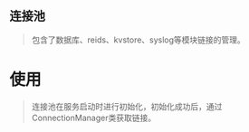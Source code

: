 ## 连接池
> 包含了数据库、reids、kvstore、syslog等模块链接的管理。
# 使用
> 连接池在服务启动时进行初始化，初始化成功后，通过 ConnectionManager类获取链接。

